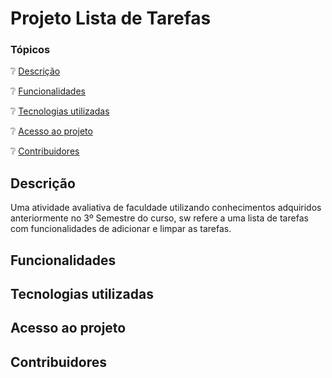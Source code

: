 # Projeto Lista de Tarefas

### Tópicos

:grey_question: [Descrição](#descrição)

:grey_question: [Funcionalidades](#funcionalidades)

:grey_question: [Tecnologias utilizadas](#tecnologias-utilizadas)

:grey_question: [Acesso ao projeto](#acesso-ao-projeto)

:grey_question: [Contribuidores](#contribuidores)


## Descrição

Uma atividade avaliativa de faculdade utilizando conhecimentos adquiridos anteriormente no 3º Semestre do curso, sw refere a uma lista de tarefas com funcionalidades de adicionar e limpar as tarefas.

## Funcionalidades

## Tecnologias utilizadas

## Acesso ao projeto

## Contribuidores